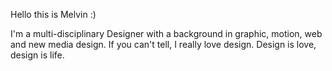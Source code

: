 Hello this is Melvin :)

I'm a multi-disciplinary Designer with a background in graphic, motion, web and new media design. If you can't tell, I really love design. Design is love, design is life. 
